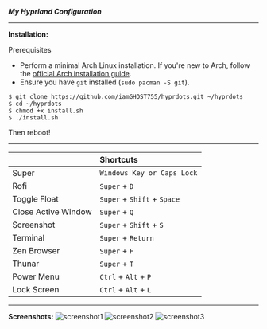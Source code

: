 ***My Hyprland Configuration***

---
**Installation:**

Prerequisites
- Perform a minimal Arch Linux installation. If you're new to Arch, follow the [official Arch installation guide](https://wiki.archlinux.org/title/installation_guide).
- Ensure you have `git` installed (`sudo pacman -S git`).
  
```
$ git clone https://github.com/iamGHOST755/hyprdots.git ~/hyprdots
$ cd ~/hyprdots
$ chmod +x install.sh
$ ./install.sh
```
Then reboot!

---
| | Shortcuts |
| :----- | :------ |
| Super | `Windows Key or Caps Lock` |
| Rofi | `Super` + `D` |
| Toggle Float | `Super` + `Shift` + `Space` |
| Close Active Window | `Super` + `Q` |
| Screenshot | `Super` + `Shift` + `S` |
| Terminal | `Super` + `Return` |
| Zen Browser | `Super` + `F` |
| Thunar | `Super` + `T` |
| Power Menu | `Ctrl` + `Alt` + `P` |
| Lock Screen | `Ctrl` + `Alt` + `L` |

---
**Screenshots:**
![screenshot1](https://github.com/iamGHOST755/hyprdots/blob/main/assets/screenshot1.png)
![screenshot2](https://github.com/iamGHOST755/hyprdots/blob/main/assets/screenshot2.png)
![screenshot3](https://github.com/iamGHOST755/hyprdots/blob/main/assets/screenshot3.png)
